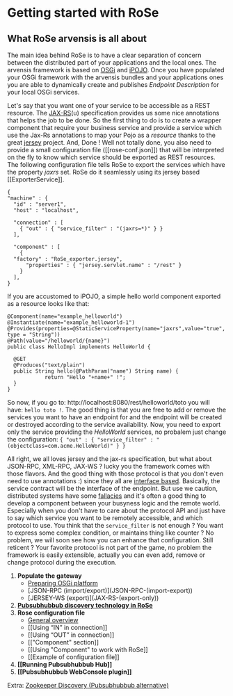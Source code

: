 # Getting started with RoSe

## What RoSe arvensis is all about
The main idea behind RoSe is to have a clear separation of concern between the distributed part of your applications and the local ones. The arvensis framework is based on [OSGi](http://www.osgi.org) and [iPOJO](http://felix.apache.org/site/apache-felix-ipojo.html). Once you have populated your OSGi framework with the arvensis bundles and your applications ones you are able to dynamically create and publishes *Endpoint Description* for your local OSGi services. 

Let's say that you want one of your service to be accessible as a REST resource. The [JAX-RS](http://http://en.wikipedia.org/wiki/Java_API_for_RESTful_Web_Services)(u) specification provides us some nice annotations that helps the job to be done. So the first thing to do is to create a wrapper component that require your business service and provide a service which use the Jax-Rs annotations to map your Pojo as a *resource* thanks to the great [jersey](http://http://jersey.java.net/) project. And, Done ! Well not totally done, you also need to provide a small configuration file ([[rose-conf.json]]) that will be interpreted on the fly to know which service should be exported as REST resources. The following configuration file tells RoSe to export the services which have the property *jaxrs* set. RoSe do it seamlessly using its jersey based [[ExporterService]].

    {
    "machine" : {
      "id" : "server1",
      "host" : "localhost",

      "connection" : [
        { "out" : { "service_filter" : "(jaxrs=*)" } }
      ],

      "component" : [
        { 
	  "factory" : "RoSe_exporter.jersey",
          "properties" : { "jersey.servlet.name" : "/rest" }
        }
      ],
    }

If you are accustomed to iPOJO, a simple hello world component exported as a resource looks like that:

    @Component(name="example_helloworld")
    @Instantiate(name="example_helloworld-1")
    @Provides(properties=@StaticServiceProperty(name="jaxrs",value="true", type = "String"))
    @Path(value="/helloworld/{name}")
    public class HelloImpl implements HelloWorld {

	  @GET
	  @Produces("text/plain")
	  public String hello(@PathParam("name") String name) {
	        	return "Hello "+name+" !";
	  }
    } 

So now, if you go to: http://localhost:8080/rest/helloworld/toto you will have: `hello toto !`. The good thing is that you are free to add or remove the services you want to have an endpoint for and the endpoint will be created or destroyed according to the service availability. Now, you need to export only the service providing the *HelloWorld* services, no probalem just change the configuration: `{ "out" : { "service_filter" : "(objectclass=com.acme.HelloWorld)" } }`
  
All right, we all loves jersey and the jax-rs specification, but what about JSON-RPC, XML-RPC, JAX-WS ? lucky you the framework comes with those flavors. And the good thing with those protocol is that you don't even need to use annotations :) since they all are [interface based](http://en.wikipedia.org/wiki/Interface-based_programming). Basically, the service contract will be the interface of the endpoint. 
But use we caution, distributed systems have some [fallacies](http://en.wikipedia.org/wiki/Fallacies_of_Distributed_Computing) and it's often a good thing to develop a component between your busyness logic and the remote world. Especially when you don't have to care about the protocol API and just have to say which service you want to be remotely accessible, and which protocol to use. 
You think that the `service_filter` is not enough ? You want to express some complex condition, or maintains thing like counter ? No problem, we will soon see how you can enhance that configuration. Still reticent ? Your favorite protocol is not part of the game, no problem the framework is easily extensible, actually you can even add, remove or change protocol during the execution. 

1. **Populate the gateway**
    * [Preparing OSGi platform](https://github.com/barjo/arvensis/wiki/Preparing-OSGi-platform-to-work-with-RoSe) 
    * [JSON-RPC (import/export)](JSON-RPC-(import-export\))
    * [JERSEY-WS (export)](JAX-RS-(export-only\))
1. **[Pubsubhubbub discovery technology in RoSe](https://github.com/barjo/arvensis/wiki/Pubsubhubbub-discovery-technology-in-RoSe)**
1. **Rose configuration file**
    *  [General overview](https://github.com/barjo/arvensis/wiki/General-overview-in-configuration-file) 
     *  [[Using “IN” in connection]]
     *  [[Using “OUT” in connection]]
     *  [["Component" section]]
    *  [[Using "Component" to work with RoSe]]
    *  [[Example of configuration file]]
1. **[[Running Pubsubhubbub Hub]]**
1. **[[Pubsubhubbub WebConsole plugin]]**

Extra: [Zookeeper Discovery (Pubsubhubbub alternative)](https://github.com/barjo/arvensis/wiki/Zookeeper-registry)
